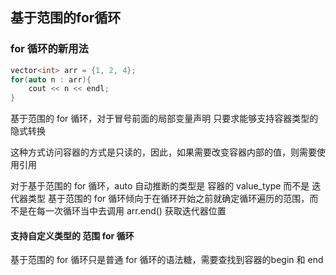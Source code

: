 ## 基于范围的for循环
### for 循环的新用法

```cpp
vector<int> arr = {1, 2, 4};
for(auto n : arr){
    cout << n << endl;
}
```

基于范围的 for 循环，对于冒号前面的局部变量声明 只要求能够支持容器类型的隐式转换

这种方式访问容器的方式是只读的，因此，如果需要改变容器内部的值，则需要使用引用

对于基于范围的 for 循环，auto 自动推断的类型是 容器的 value_type 而不是 迭代器类型
基于范围的 for 循环倾向于在循环开始之前就确定循环遍历的范围，而不是在每一次循环当中去调用 arr.end() 获取迭代器位置

#### 支持自定义类型的 范围 for 循环

基于范围的 for 循环只是普通 for 循环的语法糖，需要查找到容器的begin 和 end
